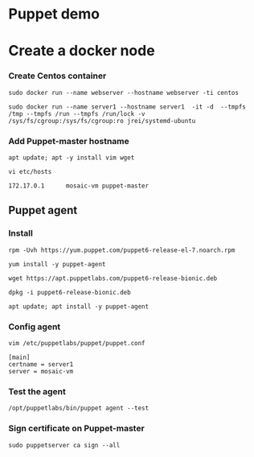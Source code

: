 # Puppet demo


# Create a docker node 
### Create Centos container
`sudo docker run --name webserver --hostname webserver -ti centos`

`sudo docker run --name server1 --hostname server1  -it -d  --tmpfs /tmp --tmpfs /run --tmpfs /run/lock -v /sys/fs/cgroup:/sys/fs/cgroup:ro jrei/systemd-ubuntu`

### Add Puppet-master hostname
`apt update; apt -y install vim wget`

`vi etc/hosts`

`172.17.0.1      mosaic-vm puppet-master`

## Puppet agent
### Install
`rpm -Uvh https://yum.puppet.com/puppet6-release-el-7.noarch.rpm`

`yum install -y puppet-agent`

`wget https://apt.puppetlabs.com/puppet6-release-bionic.deb`

`dpkg -i puppet6-release-bionic.deb`

`apt update; apt install -y puppet-agent`


### Config agent
`vim /etc/puppetlabs/puppet/puppet.conf`

```
[main]
certname = server1
server = mosaic-vm
```


### Test the agent
`/opt/puppetlabs/bin/puppet agent --test`


### Sign certificate on Puppet-master

 `sudo puppetserver ca sign --all`
 

